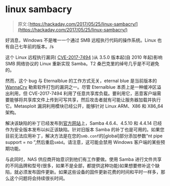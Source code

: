 # linux sambacry

> 原文:[https://hackaday.com/2017/05/25/linux-sambacry/](https://hackaday.com/2017/05/25/linux-sambacry/)

好消息，Windows 不是唯一一个通过 SMB 远程执行代码的操作系统。Linux 也有自己七年前的版本。/s

这个 Linux 远程执行漏洞( [CVE-2017-7494](https://www.samba.org/samba/security/CVE-2017-7494.html) )从 3.5.0 版本起(自 2010 年起)影响 SMB 网络协议的 Linux 重新实现 Samba。T2 桑巴克里的绰号几乎是不可避免的。

然而，这个 bug 与 Eternalblue 的工作方式无关，eternal blue 是当前版本的 [WannaCry](http://hackaday.com/2017/05/12/massive-cyber-attack-cripples-multiple-uk-hospitals/) 勒索软件打包的漏洞之一。尽管 Eternalblue 本质上是一种缓冲区溢出利用，但 CVE-2017-7494 利用了任意共享库负载。要利用它，恶意客户端需要能够将共享库文件上传到可写共享，然后攻击者就有可能让服务器加载并执行它。Metasploit 漏洞利用模块已经公开，能够针对 Linux ARM、X86 和 X86_64 架构。

解决该缺陷的补丁已经发布到[官方网站](http://www.samba.org/samba/security/)上，Samba 4.6.4、4.5.10 和 4.4.14 已经作为安全版本发布以纠正该缺陷。针对旧版本 Samba 的补丁也是可用的。如果您目前无法应用补丁，解决方法是在您的`smb.conf`的[global]部分添加参数“nt pipe support = no ”,然后重启`smbd`。请注意，这可能会禁用 Windows 客户端的某些预期功能。

与此同时，NAS 供应商开始意识到他们有工作要做。使用 Samba 进行文件共享的不同品牌和型号(很多，如果不是全部，都提供这种功能)如果想要修补这个缺陷，就必须发布固件更新。如果这些设备的固件更新花费的时间和平时一样多，那么这个问题将会持续很长时间。